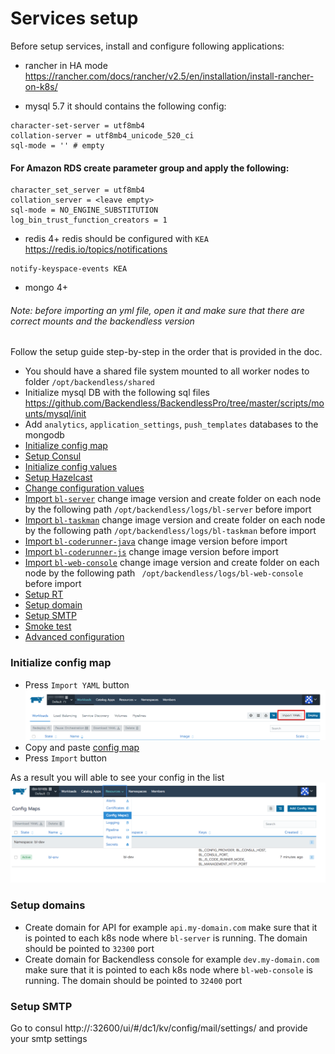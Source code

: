 # Services setup

Before setup services, install and configure following applications:

- rancher in HA mode https://rancher.com/docs/rancher/v2.5/en/installation/install-rancher-on-k8s/

- mysql 5.7 it should contains the following config:
```
character-set-server = utf8mb4
collation-server = utf8mb4_unicode_520_ci
sql-mode = '' # empty
```

#### For Amazon RDS create parameter group and apply the following:

```
character_set_server = utf8mb4
collation_server = <leave empty>
sql-mode = NO_ENGINE_SUBSTITUTION 
log_bin_trust_function_creators = 1

```

- redis 4+ redis should be configured with `KEA` https://redis.io/topics/notifications
```
notify-keyspace-events KEA
```
- mongo 4+

###### Note: before importing an yml file, open it and make sure that there are correct mounts and the backendless version

Follow the setup guide step-by-step in the order that is provided in the doc. 
- You should have a shared file system mounted to all worker nodes to folder `/opt/backendless/shared`
- Initialize mysql DB with the following sql files https://github.com/Backendless/BackendlessPro/tree/master/scripts/mounts/mysql/init
- Add `analytics`, `application_settings`, `push_templates` databases to the mongodb
- [Initialize config map](#init_config_map)
- [Setup Consul](services/consul.md)
- [Initialize config values](services/init_config_values.md)
- [Setup Hazelcast](services/hazelcast/4.0.x-4.1.x/hazelcast-4.x.md)
- [Change configuration values](./first-configuration.md)
- [Import `bl-server`](services/yml/bl-server.yml) change image version 
  and create folder on each node by the following path `/opt/backendless/logs/bl-server` before import
- [Import `bl-taskman`](services/yml/bl-taskman.yml)  change image version
  and create folder on each node by the following path `/opt/backendless/logs/bl-taskman` before import
- [Import `bl-coderunner-java`](services/yml/bl-coderunner-java.yml) change image version before import
- [Import `bl-coderunner-js`](services/yml/bl-coderunner-js.yml) change image version before import
- [Import `bl-web-console`](services/yml/bl-web-console.yml) change image version
  and create folder on each node by the following path ` /opt/backendless/logs/bl-web-console` before import
- [Setup RT](./rt.md)
- [Setup domain](#setup_domains)
- [Setup SMTP](#setup_smtp_server)
- [Smoke test](./smoke_test.md)
- [Advanced configuration](./advanced.md)


### <a name="init_config_map">Initialize config map</a>
- Press `Import YAML` button
![](services/img/import_yml.png)
- Copy and paste [config map](services/yml/config-map.yml)
- Press `Import` button

As a result you will able to see your config in the list  
![](services/img/init_config_map_result.png)

### <a name="setup_domains">Setup domains</a>
- Create domain for API for example `api.my-domain.com` make sure that it is pointed to each k8s node where `bl-server` is running. The domain should be pointed to `32300` port
- Create domain for Backendless console for example `dev.my-domain.com` make sure that it is pointed to each k8s node where `bl-web-console` is running. The domain should be pointed to `32400` port

### <a name="setup_smtp_server">Setup  SMTP</a>
Go to consul http://<k8s-node-ip>:32600/ui/#/dc1/kv/config/mail/settings/ and provide your smtp settings    

